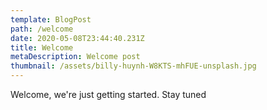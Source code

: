 ```yaml
---
template: BlogPost
path: /welcome
date: 2020-05-08T23:44:40.231Z
title: Welcome
metaDescription: Welcome post
thumbnail: /assets/billy-huynh-W8KTS-mhFUE-unsplash.jpg
---
```

Welcome, we're just getting started. Stay tuned
